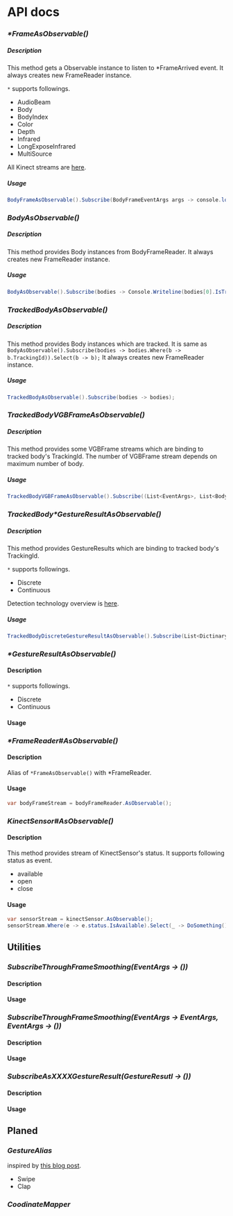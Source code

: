 # API docs

### _*FrameAsObservable()_

##### Description

This method gets a Observable instance to listen to \*FrameArrived event.
It always creates new FrameReader instance.

`*` supports followings.
- AudioBeam
- Body
- BodyIndex
- Color
- Depth
- Infrared
- LongExposeInfrared
- MultiSource

All Kinect streams are [here](https://msdn.microsoft.com/ja-jp/library/microsoft.kinect.aspx).

##### Usage

```cs
BodyFrameAsObservable().Subscribe(BodyFrameEventArgs args -> console.log("Event arrived"));
```



### _BodyAsObservable()_

##### Description

This method provides Body instances from BodyFrameReader.
It always creates new FrameReader instance.

##### Usage

```cs
BodyAsObservable().Subscribe(bodies -> Console.Writeline(bodies[0].IsTracked));
```



### _TrackedBodyAsObservable()_

##### Description

This method provides Body instances which are tracked.
It is same as `BodyAsObservable().Subscribe(bodies -> bodies.Where(b -> b.TrackingId)).Select(b -> b);`
It always creates new FrameReader instance.

##### Usage

```cs
TrackedBodyAsObservable().Subscribe(bodies -> bodies);
```



### _TrackedBodyVGBFrameAsObservable()_

##### Description

This method provides some VGBFrame streams which are binding to tracked body's TrackingId.
The number of VGBFrame stream depends on maximum number of body.

##### Usage

```cs
TrackedBodyVGBFrameAsObservable().Subscribe((List<EventArgs>, List<Body>) -> ())

```



### _TrackedBody*GestureResultAsObservable()_

##### Description

This method provides GestureResults which are binding to tracked body's TrackingId.

`*` supports followings.
- Discrete
- Continuous

Detection technology overview is [here](https://msdn.microsoft.com/en-us/library/dn785523.aspx).

##### Usage

```cs
TrackedBodyDiscreteGestureResultAsObservable().Subscribe(List<Dictinary<String, GestureResult>>, List<Body> -> ())
```



### _*GestureResultAsObservable()_

#### Description

`*` supports followings.
- Discrete
- Continuous

#### Usage



### _*FrameReader#AsObservable()_

#### Description

Alias of `*FrameAsObservable()` with \*FrameReader.

#### Usage

```cs
var bodyFrameStream = bodyFrameReader.AsObservable();
```



### _KinectSensor#AsObservable()_

#### Description

This method provides stream of KinectSensor's status.
It supports following status as event.

- available
- open
- close

#### Usage

```cs
var sensorStream = kinectSensor.AsObservable();
sensorStream.Where(e -> e.status.IsAvailable).Select(_ -> DoSomething());
```



## Utilities

### _SubscribeThroughFrameSmoothing(EventArgs -> ())_

#### Description

#### Usage



### _SubscribeThroughFrameSmoothing(EventArgs -> EventArgs, EventArgs -> ())_

#### Description

#### Usage



### _SubscribeAsXXXXGestureResult(GestureResutl -> ())_

#### Description

#### Usage



## Planed

### _GestureAlias_

inspired by [this blog post](http://mtaulty.com/CommunityServer/blogs/mike_taultys_blog/archive/2014/08/22/kinect-for-windows-sdk-v2-mixing-with-some-reactive-extensions.aspx).

- Swipe
- Clap

### _CoodinateMapper_

